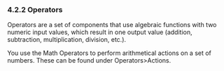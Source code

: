 ### 4.2.2 Operators

Operators are a set of components that use
algebraic functions with two numeric input values, which result in one output
value (addition, subtraction, multiplication, division, etc.).

You use the Math Operators to perform arithmetical
actions on a set of numbers. These can be found under Operators>Actions.